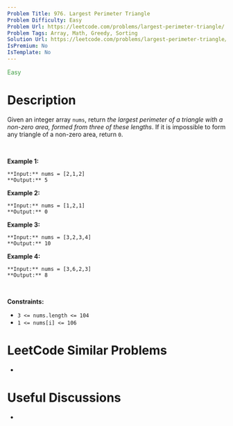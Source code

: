 ```yaml
---
Problem Title: 976. Largest Perimeter Triangle
Problem Difficulty: Easy
Problem Url: https://leetcode.com/problems/largest-perimeter-triangle/
Problem Tags: Array, Math, Greedy, Sorting
Solution Url: https://leetcode.com/problems/largest-perimeter-triangle/solution/
IsPremium: No
IsTemplate: No
---
```


<span style="color: rgb(67, 160, 71);">Easy</span>

# Description

Given an integer array `nums`, return *the largest perimeter of a triangle with a non-zero area, formed from three of these lengths*. If it is impossible to form any triangle of a non-zero area, return `0`.


 


**Example 1:**



```
**Input:** nums = [2,1,2]
**Output:** 5

```
**Example 2:**



```
**Input:** nums = [1,2,1]
**Output:** 0

```
**Example 3:**



```
**Input:** nums = [3,2,3,4]
**Output:** 10

```
**Example 4:**



```
**Input:** nums = [3,6,2,3]
**Output:** 8

```

 


**Constraints:**


* `3 <= nums.length <= 104`
* `1 <= nums[i] <= 106`




# LeetCode Similar Problems

- []()

# Useful Discussions

- []()
